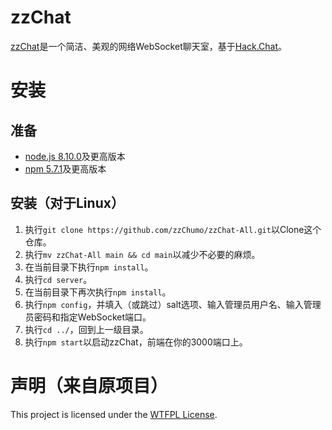# zzChat

[zzChat](https://zzchat.skadi.top)是一个简洁、美观的网络WebSocket聊天室，基于[Hack.Chat](https://github.com/hack-chat/main)。

# 安装

## 准备

- [node.js 8.10.0](https://nodejs.org/en/download/package-manager/)及更高版本
- [npm 5.7.1](https://nodejs.org/en/download/package-manager/)及更高版本

## 安装（对于Linux）

1. 执行`git clone https://github.com/zzChumo/zzChat-All.git`以Clone这个仓库。
2. 执行`mv zzChat-All main && cd main`以减少不必要的麻烦。
3. 在当前目录下执行`npm install`。
4. 执行`cd server`。
5. 在当前目录下再次执行`npm install`。
6. 执行`npm config`，并填入（或跳过）salt选项、输入管理员用户名、输入管理员密码和指定WebSocket端口。
7. 执行`cd ../`，回到上一级目录。
8. 执行`npm start`以启动zzChat，前端在你的3000端口上。

# 声明（来自原项目）

This project is licensed under the [WTFPL License](LICENSE).
